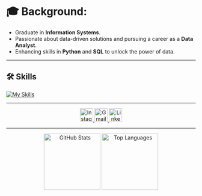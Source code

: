 # 🎓 Background:
- Graduate in **Information Systems**.
- Passionate about data-driven solutions and pursuing a career as a **Data Analyst**.
- Enhancing skills in **Python** and **SQL** to unlock the power of data.

---

## 🛠 Skills
[![My Skills](https://skillicons.dev/icons?i=py,mysql,postman,grafana,elasticsearch,sentry,excel&theme=dark)](https://skillicons.dev)

---

<div align="center">
  <a href="https://instagram.com/kalleu_cr" target="_blank">
    <img src="https://img.shields.io/static/v1?message=Instagram&logo=instagram&label=&color=E4405F&logoColor=white&labelColor=&style=for-the-badge" height="35" alt="Instagram" />
  </a>
  <a href="mailto:kalleu156@gmail.com" target="_blank">
    <img src="https://img.shields.io/static/v1?message=Gmail&logo=gmail&label=&color=D14836&logoColor=white&labelColor=&style=for-the-badge" height="35" alt="Gmail" />
  </a>
  <a href="https://www.linkedin.com/in/kalleu-ribeiro" target="_blank">
    <img src="https://img.shields.io/static/v1?message=LinkedIn&logo=linkedin&label=&color=0077B5&logoColor=white&labelColor=&style=for-the-badge" height="35" alt="LinkedIn" />
  </a>
</div>

---

<div align="center">
  <img src="https://github-readme-stats.vercel.app/api?username=Kalloyer&hide_title=false&hide=stars,contribs&hide_rank=false&show_icons=true&include_all_commits=true&count_private=true&disable_animations=false&theme=tokyonight&locale=en&hide_border=false" height="150" alt="GitHub Stats" />
  <img src="https://github-readme-stats.vercel.app/api/top-langs/?username=Kalloyer&theme=tokyonight&hide_progress=true" height="150" alt="Top Languages" />
</div>

